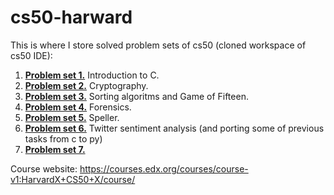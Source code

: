# cs50-harward

This is where I store solved problem sets of cs50 (cloned workspace of cs50 IDE):
1. [**Problem set 1.**](/pset1) Introduction to C.
2. [**Problem set 2.**](/pset2) Cryptography.
3. [**Problem set 3.**](/pset3) Sorting algoritms and Game of Fifteen.
4. [**Problem set 4.**](/pset4) Forensics.
5. [**Problem set 5.**](/pset5) Speller.
6. [**Problem set 6.**](/pset6) Twitter sentiment analysis (and porting some of previous tasks from c to py)
7. [**Problem set 7.**](/pset7) 

Course website: https://courses.edx.org/courses/course-v1:HarvardX+CS50+X/course/
